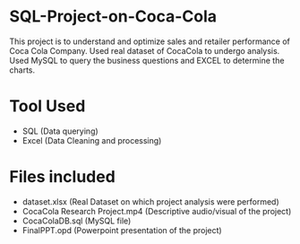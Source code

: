 # SQL-Project-on-Coca-Cola
This project is to understand and optimize sales and retailer performance of Coca Cola Company.
Used real dataset of CocaCola to undergo analysis.
Used MySQL to query the business questions and EXCEL to determine the charts.

# Tool Used
- SQL (Data querying)
- Excel (Data Cleaning and processing)

# Files included
- dataset.xlsx (Real Dataset on which project analysis were performed)
- CocaCola Research Project.mp4 (Descriptive audio/visual of the project)
- CocaColaDB.sql (MySQL file)
- FinalPPT.opd (Powerpoint presentation of the project)
